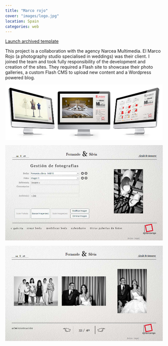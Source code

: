 ```yaml
---
title: "Marco rojo"
cover: "images/logo.jpg"
location: Spain
categories: web
---
```


<p class="align-center">
<a class="btn" href="http://work.joanmira.com/webs/marcorojo/" target="_blank">Launch archived template</a>
</p>

This project is a collaboration with the agency Narcea Multimedia. El Marco Rojo (a photography studio specialised in weddings) was their client. I joined the team and took fully responsibility of the development and creation of the sites. They required a Flash site to showcase their photo galleries, a custom Flash CMS to upload new content and a Wordpress powered blog.

![](./images/1.jpg)

![](./images/3.jpg)

![](./images/4.jpg)
